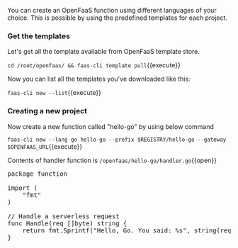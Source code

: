 You can create an OpenFaaS function using different languages of your choice. This is possible
by using the predefined templates for each project.


### Get the templates
Let's get all the template available from OpenFaaS template store.

`cd /root/openfaas/ && faas-cli template pull`{{execute}}

Now you can list all the templates you've downloaded like this:

`faas-cli new --list`{{execute}}

  
### Creating a new project
Now create a new function called "hello-go" by using below command

`faas-cli new --lang go hello-go --prefix $REGISTRY/hello-go --gateway $OPENFAAS_URL`{{execute}}

Contents of handler function is 
`/openfaas/hello-go/handler.go`{{open}}

<pre>
package function

import (
	"fmt"
)

// Handle a serverless request
func Handle(req []byte) string {
	return fmt.Sprintf("Hello, Go. You said: %s", string(req))
}

</pre>
